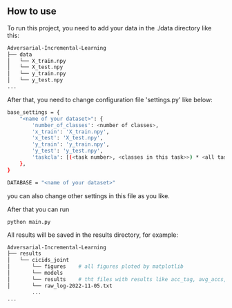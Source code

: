 ## How to use 
To run this project, you need to add your data in the ./data directory like this:

```bash 
Adversarial-Incremental-Learning
├── data
│   └── X_train.npy
│   └── X_test.npy
│   └── y_train.npy
│   └── y_test.npy
...
```
After that, you need to change configuration file 'settings.py' like below:
```bash
base_settings = {
    "<name of your dataset>": {
        'number_of_classes': <number of classes>,
        'x_train': 'X_train.npy',
        'x_test': 'X_test.npy',
        'y_train': 'y_train.npy',
        'y_test': 'y_test.npy',
        'taskcla': [(<task number>, <classes in this task>>) * <all task number>]  # for example [(0, 10), (1, 1), (2, 1), (3, 1)] if we have 10 classes in the first task and one new class in the next 3 tasks
    },
}

DATABASE = "<name of your dataset>" 
```
you can also change other settings in this file as you like. 

After that you can run 
```
python main.py
```

All results will be saved in the results directory, for example:

```bash 
Adversarial-Incremental-Learning
├── results
│   └── cicids_joint
│       └── figures    # all figures ploted by matplotlib
│       └── models
│       └── results    # tht files with results like acc_tag, avg_accs, forg_taw etc.
│       └── raw_log-2022-11-05.txt
        ...
...
```
